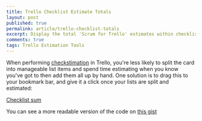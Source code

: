 ```yaml
---
title: Trello Checklist Estimate Totals
layout: post
published: true
permalink: article/trello-checklist-totals
excerpt: Display the total 'Scrum for Trello' estimates within checklists
comments: true
tags: Trello Estimation Tools
---
```

When performing [checkstimation](/thesaurus/checkstimation/) in Trello, you're less likely to split the card into manageable list items and spend time estimating when you know you've got to then add them all up by hand. One solution is to drag this to your bookmark bar, and give it a click once your lists are split and estimated:

<a href="javascript:(function()%7Bvar%20%24lists%3D%24(%22.checklist%22)%3B%24.each(%24lists%2C%20function(%20key%2C%20value%20)%20%7Bvar%20%24lName%20%3D%20%24(value).find(%22.checklist-title%20h3%22)%3Bvar%20%24lNameInput%20%3D%20%24(value).find(%22.checklist-title%20input%22)%3Bvar%20%24items%20%3D%20%24(value).find(%22.checklist-item%22)%3Bvar%20%24tot%20%3D%200%3B%24.each(%24items%2C%20function(key%2C%20value)%20%7Bvar%20%24itemText%20%3D%20%24(value).find(%22.checklist-item-details-text%22)%3Bvar%20%24itemEst%20%3D%20%24itemText%5B0%5D.innerText.match(%2F%5C(%5Cd%2B%5C.%3F%5Cd*%5C)%2Fg)%3Bif%20(%24itemEst)%20%7B%24itemEst%20%3D%20new%20Number(%24itemEst%5B0%5D.replace(%22(%22%2C%20'').replace(%22)%22%2C%20''))%3Bif%20(!isNaN(%24itemEst))%20%7B%24tot%20%2B%3D%20%24itemEst%3B%7D%7D%7D)%3B%24lNameUp%20%3D%20%24lName%5B0%5D.innerText.match(%2F%5E%5B%5E%5C(%5D*%2Fi)%3B%24lNameUp%20%2B%3D%20'%20('%20%2B%20%24tot%20%2B%20')'%3B%24lName%5B0%5D.innerText%20%3D%20%24lNameUp%3B%24lNameInput.val(%24lNameUp)%3B%7D)%7D)()">Checklist sum</a>

You can see a more readable version of the code on [this gist](https://gist.github.com/3mkay/7645300)